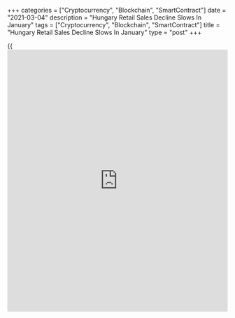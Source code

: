 +++
categories = ["Cryptocurrency", "Blockchain", "SmartContract"]
date = "2021-03-04"
description = "Hungary Retail Sales Decline Slows In January"
tags = ["Cryptocurrency", "Blockchain", "SmartContract"]
title = "Hungary Retail Sales Decline Slows In January"
type = "post"
+++

{{<iframe id="large-banner" src="https://www.bounty.group/#slide=20.0" width="100%" height="600" scrolling="no" style="border: 0px solid rgb(216, 221, 230); border-radius: 3px;">}}

Hungary's retail sales declined at a softer pace in January, figures
from the Hungarian Central Statistical Office showed on Thursday.

Retail sales fell a [calendar](https://www.fintechee.com/web-trader/)-adjusted 1.8 percent year-on-year in
January, following a 4.0 percent decrease in December.

Sales of food products increased 1.5 percent annually in January.

Meanwhile, sales of non-food products declined 2.2 percent and those of
automotive fuel fell 8.5 percent.

The volume of mail order and internet retailing, which accounted for 9.4
percent of all retail sales and involved a wide range of goods, surged
by 36.0 percent yearly in January, continuing a multi-year expansion,
the agency said.

On a seasonally adjusted basis, retail sales volume rose by 0.5 monthly
in January.

On a non-adjusted basis, retail sales fell 2.2 percent annually in
January, following a 3.2 percent decrease in the previous month.

For comments and feedback [contact](https://www.playgroundfx.com/contact/): editorial@rtt[news](https://www.letsplayfx.com/blog/forex-news-website/).com

[Economic News][1]

 **What parts of the world are seeing the best (and worst) economic
performances lately? Click[here][2] to check out our [Econ Scorecard][2]
and find out! See up-to-the-moment [ranking](https://www.playgroundfx.com/blog/crypto-exchange-ranking/)s for the best and worst
performers in [GDP][3], [unemployment rate][4], [inflation][5] and much
more.**

   1. www.rtt[news](https://www.letsplayfx.com/blog/forex-news-website/).com/Content/EconomicNews.aspx
   2. www.rtt[news](https://www.letsplayfx.com/blog/forex-news-website/).com/economic-scorecard/world-rank/PPI/highest-performance.aspx
   3. www.rtt[news](https://www.letsplayfx.com/blog/forex-news-website/).com/economic-scorecard/world-rank/GDP/highest-performance.aspx
   4. www.rtt[news](https://www.letsplayfx.com/blog/forex-news-website/).com/economic-scorecard/world-rank/unemployment-rate/lowest-performance.aspx
   5. www.rtt[news](https://www.letsplayfx.com/blog/forex-news-website/).com/economic-scorecard/world-rank/CPI/highest-performance.aspx